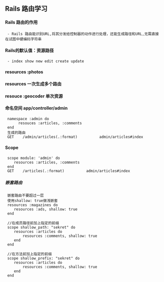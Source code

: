 ## Rails 路由学习
#### Rails 路由的作用
     - Rails 路由能识别URL,将其分发给控制器的动作进行处理，还能生成路径和URL,无需直接在试图中硬编码字符串
#### Rails的默认值：资源路径
     - index show new edit create update
#### resources :photos
#### resources 一次生成多个路由
#### resouce :geocoder 单次资源
#### 命名空间 app/controller/admin
     namespace :admin do
          resouces :articles, :comments
     end
     生成的路由
     GET    /admin/articles(.:format)          admin/articles#index
#### Scope
	 scope module: 'admin' do
  		resources :articles, :comments
	 end
	 GET    /articles(.:format)          admin/articles#index
##### 嵌套路由
	 嵌套路由不要超过一层
	 使用shallow: true做浅嵌套
	 resources :magazines do
    	resources :ads, shallow: true
  	 end
  	 
  	 //在成员路径前加上指定的前缀
  	 scope shallow_path: "sekret" do
  		resources :articles do
    		resources :comments, shallow: true
  		end
	 end
	 
	 //在方法前加上指定的前缀
	 scope shallow_prefix: "sekret" do
  		resources :articles do
    		resources :comments, shallow: true
  		end
	 end